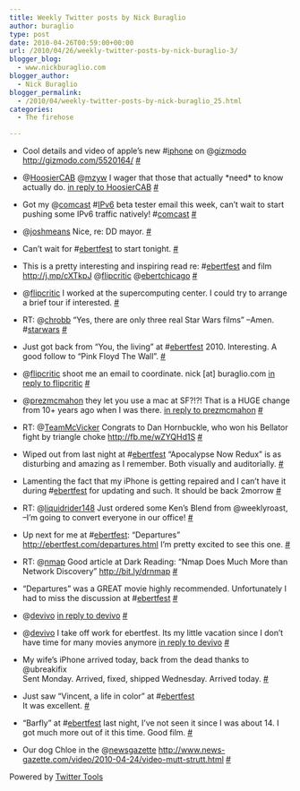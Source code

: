 ```yaml
---
title: Weekly Twitter posts by Nick Buraglio
author: buraglio
type: post
date: 2010-04-26T00:59:00+00:00
url: /2010/04/26/weekly-twitter-posts-by-nick-buraglio-3/
blogger_blog:
  - www.nickburaglio.com
blogger_author:
  - Nick Buraglio
blogger_permalink:
  - /2010/04/weekly-twitter-posts-by-nick-buraglio_25.html
categories:
  - The firehose

---
```

</p> 

  * Cool details and video of apple&#8217;s new #[iphone][1] on @[gizmodo][2] <a href="http://gizmodo.com/5520164/" rel="nofollow">http://gizmodo.com/5520164/</a> [#][3] 


  * @[HoosierCAB][4] @[mzyw][5] I wager that those that actually \*need\* to know actually do. [in reply to HoosierCAB][6] [#][7] 


  * Got my @[comcast][8] #[IPv6][9] beta tester email this week, can&#8217;t wait to start pushing some IPv6 traffic natively! #[comcast][10] [#][11] 


  * @[joshmeans][12] Nice, re: DD mayor. [#][13] 


  * Can&#8217;t wait for #[ebertfest][14] to start tonight. [#][15] 


  * This is a pretty interesting and inspiring read re: #[ebertfest][14] and film <a href="http://j.mp/cXTkpJ" rel="nofollow">http://j.mp/cXTkpJ</a> @[flipcritic][16] @[ebertchicago][17] [#][18] 


  * @[flipcritic][16] I worked at the supercomputing center. I could try to arrange a brief tour if interested. [#][19] 


  * RT: @[chrobb][20] &#8220;Yes, there are only three real Star Wars films&#8221; &#8211;Amen. #[starwars][21] [#][22] 


  * Just got back from &#8220;You, the living&#8221; at #[ebertfest][14] 2010. Interesting. A good follow to &#8220;Pink Floyd The Wall&#8221;. [#][23] 


  * @[flipcritic][16] shoot me an email to coordinate. nick [at] buraglio.com [in reply to flipcritic][24] [#][25] 


  * @[prezmcmahon][26] they let you use a mac at SF?!?! That is a HUGE change from 10+ years ago when I was there. [in reply to prezmcmahon][27] [#][28] 


  * RT: @[TeamMcVicker][29] Congrats to Dan Hornbuckle, who won his Bellator fight by triangle choke <a href="http://fb.me/wZYQHd1S" rel="nofollow">http://fb.me/wZYQHd1S</a> [#][30] 


  * Wiped out from last night at #[ebertfest][14] &#8220;Apocalypse Now Redux&#8221; is as disturbing and amazing as I remember. Both visually and auditorially. [#][31] 


  * Lamenting the fact that my iPhone is getting repaired and I can&#8217;t have it during #[ebertfest][14] for updating and such. It should be back 2morrow [#][32] 


  * RT: @[liquidrider148][33] Just ordered some Ken&#8217;s Blend from @weeklyroast, &#8211;I&#8217;m going to convert everyone in our office! [#][34] 


  * Up next for me at #[ebertfest][14]: &#8220;Departures&#8221; <a href="http://ebertfest.com/departures.html" rel="nofollow">http://ebertfest.com/departures.html</a> I&#8217;m pretty excited to see this one. [#][35] 


  * RT: @[nmap][36] Good article at Dark Reading: &#8220;Nmap Does Much More than Network Discovery&#8221; <a href="http://bit.ly/drnmap" rel="nofollow">http://bit.ly/drnmap</a> [#][37] 


  * &#8220;Departures&#8221; was a GREAT movie highly recommended. Unfortunately I had to miss the discussion at #[ebertfest][14] [#][38] 


  * @[devivo][39] [in reply to devivo][40] [#][41] 


  * @[devivo][39] I take off work for ebertfest. Its my little vacation since I don&#8217;t have time for many movies anymore [in reply to devivo][40] [#][42] 


  * My wife&#8217;s iPhone arrived today, back from the dead thanks to @ubreakifix  
    Sent Monday. Arrived, fixed, shipped Wednesday. Arrived today. [#][43] 


  * Just saw &#8220;Vincent, a life in color&#8221; at #[ebertfest][14]  
    It was excellent. [#][44] 


  * &#8220;Barfly&#8221; at #[ebertfest][14] last night, I&#8217;ve not seen it since I was about 14. I got much more out of it this time. Good film. [#][45] 


  * Our dog Chloe in the @[newsgazette][46] <a href="http://www.news-gazette.com/video/2010-04-24/video-mutt-strutt.html" rel="nofollow">http://www.news-gazette.com/video/2010-04-24/video-mutt-strutt.html</a> [#][47] 
</ul> 



Powered by [Twitter Tools][48]

 [1]: http://search.twitter.com/search?q=%23iphone
 [2]: http://twitter.com/gizmodo
 [3]: http://twitter.com/buraglio/statuses/12463154944
 [4]: http://twitter.com/HoosierCAB
 [5]: http://twitter.com/mzyw
 [6]: http://twitter.com/HoosierCAB/statuses/12517834702
 [7]: http://twitter.com/buraglio/statuses/12518319448
 [8]: http://twitter.com/comcast
 [9]: http://search.twitter.com/search?q=%23IPv6
 [10]: http://search.twitter.com/search?q=%23comcast
 [11]: http://twitter.com/buraglio/statuses/12576004105
 [12]: http://twitter.com/joshmeans
 [13]: http://twitter.com/buraglio/statuses/12576036622
 [14]: http://search.twitter.com/search?q=%23ebertfest
 [15]: http://twitter.com/buraglio/statuses/12576516759
 [16]: http://twitter.com/flipcritic
 [17]: http://twitter.com/ebertchicago
 [18]: http://twitter.com/buraglio/statuses/12577107709
 [19]: http://twitter.com/buraglio/statuses/12577312732
 [20]: http://twitter.com/chrobb
 [21]: http://search.twitter.com/search?q=%23starwars
 [22]: http://twitter.com/buraglio/statuses/12577388885
 [23]: http://twitter.com/buraglio/statuses/12622094491
 [24]: http://twitter.com/flipcritic/statuses/12596320240
 [25]: http://twitter.com/buraglio/statuses/12622745754
 [26]: http://twitter.com/prezmcmahon
 [27]: http://twitter.com/prezmcmahon/statuses/12636610811
 [28]: http://twitter.com/buraglio/statuses/12637969400
 [29]: http://twitter.com/TeamMcVicker
 [30]: http://twitter.com/buraglio/statuses/12706494543
 [31]: http://twitter.com/buraglio/statuses/12711371114
 [32]: http://twitter.com/buraglio/statuses/12711509732
 [33]: http://twitter.com/liquidrider148
 [34]: http://twitter.com/buraglio/statuses/12711582324
 [35]: http://twitter.com/buraglio/statuses/12711649480
 [36]: http://twitter.com/nmap
 [37]: http://twitter.com/buraglio/statuses/12716884504
 [38]: http://twitter.com/buraglio/statuses/12724617309
 [39]: http://twitter.com/devivo
 [40]: http://twitter.com/devivo/statuses/12756971423
 [41]: http://twitter.com/buraglio/statuses/12760601747
 [42]: http://twitter.com/buraglio/statuses/12760666311
 [43]: http://twitter.com/buraglio/statuses/12772221538
 [44]: http://twitter.com/buraglio/statuses/12783557038
 [45]: http://twitter.com/buraglio/statuses/12823842475
 [46]: http://twitter.com/newsgazette
 [47]: http://twitter.com/buraglio/statuses/12824687067
 [48]: http://alexking.org/projects/wordpress